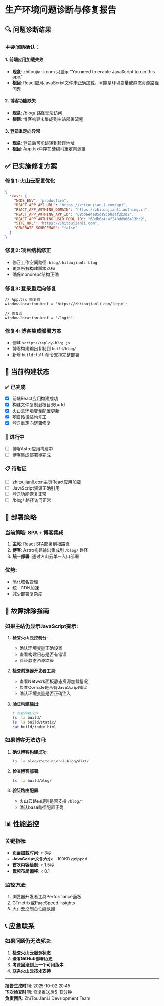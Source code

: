 # 生产环境问题诊断与修复报告

## 🔍 问题诊断结果

### 主要问题确认：

#### 1. **前端应用加载失败** 
- **现象**: zhitoujianli.com 只显示 "You need to enable JavaScript to run this app."
- **根因**: React应用JavaScript文件未正确加载，可能是环境变量或静态资源路径问题

#### 2. **博客功能缺失**
- **现象**: /blog/ 路径无法访问
- **根因**: 博客构建未集成到主站部署流程

#### 3. **登录重定向异常**
- **现象**: 登录后可能跳转到错误地址
- **根因**: App.tsx中存在硬编码重定向逻辑

## ✅ 已实施修复方案

### 修复1: 火山云配置优化
```json
{
  "env": {
    "NODE_ENV": "production",
    "REACT_APP_API_URL": "https://zhitoujianli.com/api",
    "REACT_APP_AUTHING_DOMAIN": "https://zhitoujianli.authing.cn",
    "REACT_APP_AUTHING_APP_ID": "68db6e4e85de9cb8daf2b3d2", 
    "REACT_APP_AUTHING_USER_POOL_ID": "68db6e4c4f248dd866413bc2",
    "SITE_URL": "https://zhitoujianli.com",
    "GENERATE_SOURCEMAP": "false"
  }
}
```

### 修复2: 项目结构修正
- 修正工作空间路径: `blog/zhitoujianli-blog`
- 更新所有构建脚本路径
- 确保monorepo结构正确

### 修复3: 登录重定向修复
```tsx
// App.tsx 修复前
window.location.href = 'https://zhitoujianli.com/login';

// 修复后  
window.location.href = '/login';
```

### 修复4: 博客集成部署方案
- 创建 `scripts/deploy-blog.js`
- 博客构建输出复制到 `build/blog/`
- 新增 `build:full` 命令支持完整部署

## 🧪 当前构建状态

### ✅ 已完成
- [x] 前端React应用构建成功
- [x] 构建文件复制到根目录build
- [x] 火山云环境变量配置更新
- [x] 项目路径结构修正
- [x] 登录重定向逻辑修复

### 🔄 进行中
- [ ] 博客Astro应用构建中
- [ ] 博客集成部署待完成

### 📋 待验证
- [ ] zhitoujianli.com主页React应用加载
- [ ] JavaScript资源正确引用
- [ ] 登录功能恢复正常
- [ ] /blog/ 路径访问正常

## 🚀 部署策略

### 当前策略: SPA + 博客集成
1. **主站**: React SPA部署到根路径
2. **博客**: Astro构建输出集成到 `/blog/` 路径
3. **统一部署**: 通过火山云单一入口部署

### 优势:
- 简化域名管理
- 统一CDN加速
- 减少部署复杂度

## 🔧 故障排除指南

### 如果主站仍显示JavaScript提示:
1. **检查火山云控制台**:
   - 确认环境变量正确设置
   - 查看构建日志是否有错误
   - 验证静态资源路径

2. **检查浏览器开发者工具**:
   - 查看Network面板静态资源加载情况
   - 检查Console是否有JavaScript错误
   - 确认环境变量是否正确注入

3. **验证构建输出**:
   ```bash
   # 检查构建文件
   ls -la build/
   ls -la build/static/
   cat build/index.html
   ```

### 如果博客无法访问:
1. **确认博客构建成功**:
   ```bash
   ls -la blog/zhitoujianli-blog/dist/
   ```

2. **检查博客部署**:
   ```bash
   ls -la build/blog/
   ```

3. **验证路由配置**:
   - 火山云路由规则是否支持 `/blog/*`
   - 确认base路径配置正确

## 📊 性能监控

### 关键指标:
- **页面加载时间**: < 3秒
- **JavaScript文件大小**: ~100KB gzipped  
- **首次内容绘制**: < 1.5秒
- **累积布局偏移**: < 0.1

### 监控方法:
1. 浏览器开发者工具Performance面板
2. GTmetrix或PageSpeed Insights
3. 火山云控制台性能数据

## 📞 应急联系

### 如果问题仍无法解决:
1. **检查火山云服务状态**
2. **查看GitHub部署历史**
3. **考虑回滚到上一个可用版本**
4. **联系火山云技术支持**

---

**报告生成时间**: 2025-10-02 20:45  
**下次检查时间**: 修复推送后5-10分钟  
**负责团队**: ZhiTouJianLi Development Team